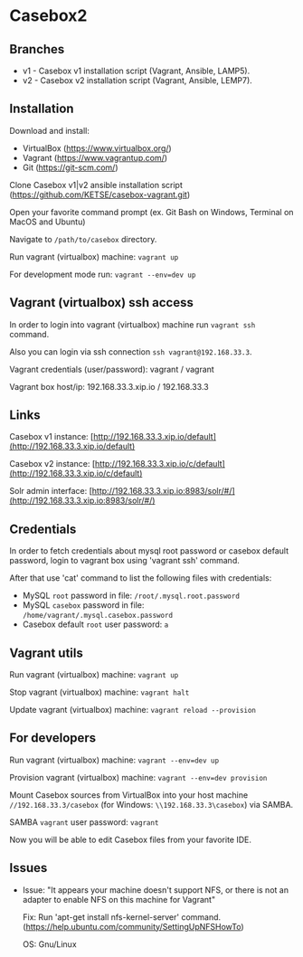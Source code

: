 Casebox2
========

Branches
--------

* v1 - Casebox v1 installation script (Vagrant, Ansible, LAMP5).
* v2 - Casebox v2 installation script (Vagrant, Ansible, LEMP7).

Installation
------------

Download and install:

* VirtualBox (https://www.virtualbox.org/)
* Vagrant (https://www.vagrantup.com/)
* Git (https://git-scm.com/)

Clone Casebox v1|v2 ansible installation script (https://github.com/KETSE/casebox-vagrant.git)

Open your favorite command prompt (ex. Git Bash on Windows, Terminal on MacOS and Ubuntu)

Navigate to `/path/to/casebox` directory.

Run vagrant (virtualbox) machine: `vagrant up`

For development mode run: `vagrant --env=dev up`


Vagrant (virtualbox) ssh access
-------------------------------

In order to login into vagrant (virtualbox) machine run `vagrant ssh` command. 

Also you can login via ssh connection `ssh vagrant@192.168.33.3`.

Vagrant credentials (user/password): vagrant / vagrant

Vagrant box host/ip: 192.168.33.3.xip.io / 192.168.33.3


Links
-----

Casebox v1 instance: [http://192.168.33.3.xip.io/default](http://192.168.33.3.xip.io/default)

Casebox v2 instance: [http://192.168.33.3.xip.io/c/default](http://192.168.33.3.xip.io/c/default)

Solr admin interface: [http://192.168.33.3.xip.io:8983/solr/#/](http://192.168.33.3.xip.io:8983/solr/#/)


Credentials
-----------

In order to fetch credentials about mysql root password or casebox default password, 
login to vagrant box using 'vagrant ssh' command. 

After that use 'cat' command to list the following files with credentials:

* MySQL `root` password in file: `/root/.mysql.root.password`
* MySQL `casebox` password in file: `/home/vagrant/.mysql.casebox.password`
* Casebox default `root` user password: `a`


Vagrant utils
-------------

Run vagrant (virtualbox) machine: `vagrant up`

Stop vagrant (virtualbox) machine: `vagrant halt`

Update vagrant (virtualbox) machine: `vagrant reload --provision`


For developers
--------------

Run vagrant (virtualbox) machine: `vagrant --env=dev up`

Provision vagrant (virtualbox) machine: `vagrant --env=dev provision`

Mount Casebox sources from VirtualBox into your host machine `//192.168.33.3/casebox` 
(for Windows: `\\192.168.33.3\casebox`) via SAMBA.
 
SAMBA `vagrant` user password: `vagrant`

Now you will be able to edit Casebox files from your favorite IDE.


Issues
------

*   Issue: "It appears your machine doesn't support NFS, or there is not an adapter to enable NFS on this machine for Vagrant"
    
    Fix: Run 'apt-get install nfs-kernel-server' command. (https://help.ubuntu.com/community/SettingUpNFSHowTo)
    
    OS: Gnu/Linux
